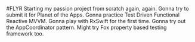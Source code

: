 #FLYR
Starting my passion project from scratch again, again. Gonna try to submit it for Planet of the Apps. Gonna practice Test Driven Functional Reactive MVVM. Gonna play with RxSwift for the first time. Gonna try out the AppCoordinator pattern. Might try Fox property based testing framework too.
